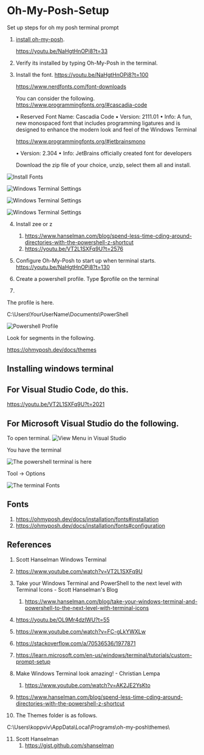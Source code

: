 # Oh-My-Posh-Setup

Set up steps for oh my posh terminal prompt

1. [install oh-my-posh](https://ohmyposh.dev/docs/installation/windows).

   https://youtu.be/NaHgtHnOPi8?t=33

2. Verify its installed by typing Oh-My-Posh in the terminal.


3. Install the font.
   https://youtu.be/NaHgtHnOPi8?t=100

   https://www.nerdfonts.com/font-downloads
   
   You can consider the following.
   https://www.programmingfonts.org/#cascadia-code
   
   • Reserved Font Name: Cascadia Code
   • Version: 2111.01
   • Info: A fun, new monospaced font that includes programming ligatures and is designed to enhance the modern look and feel of the Windows Terminal

   https://www.programmingfonts.org/#jetbrainsmono
   
   • Version: 2.304
   • Info: JetBrains officially created font for developers

   Download the zip file of your choice, unzip, select them all and install.

![Install Fonts](49_50_InstallFonts.jpg)

![Windows Terminal Settings](49_55_WtSettings.jpg)

![Windows Terminal Settings](49_60_WtSettingsDefaultProfile.jpg)

![Windows Terminal Settings](49_65_WtSettingsApperiance.jpg)

4. Install zee or z
   1. https://www.hanselman.com/blog/spend-less-time-cding-around-directories-with-the-powershell-z-shortcut
   2. https://youtu.be/VT2L1SXFq9U?t=2576

5. Configure Oh-My-Posh to start up when terminal starts.
https://youtu.be/NaHgtHnOPi8?t=130

1. Create a powershell profile. Type $profile on the terminal

2. 

The profile is here.

C:\Users\YourUserName\Documents\PowerShell

![Powershell Profile](53_50_ProwerShellProfile.jpg)


Look for segments in the following.

https://ohmyposh.dev/docs/themes




## Installing windows terminal

## For Visual Studio Code, do this.

https://youtu.be/VT2L1SXFq9U?t=2021

## For Microsoft Visual Studio do the following.

To open terminal.
![View Menu in Visual Studio](50_50_VisualStudio_View.jpg)

You have the terminal

![The powershell terminal is here](51_50_PowerShell.jpg)

Tool -> Options

![The terminal Fonts](52_50_Tools_Options_Fonts.jpg)

## Fonts
1. https://ohmyposh.dev/docs/installation/fonts#installation
2. https://ohmyposh.dev/docs/installation/fonts#configuration

## References
1. Scott Hanselman Windows Terminal

2. https://www.youtube.com/watch?v=VT2L1SXFq9U

3. Take your Windows Terminal and PowerShell to the next level with Terminal Icons - Scott Hanselman's Blog
   1. https://www.hanselman.com/blog/take-your-windows-terminal-and-powershell-to-the-next-level-with-terminal-icons

4. https://youtu.be/OL9Mr4dzIWU?t=55

5. https://www.youtube.com/watch?v=FC-gLkYWXLw

6. https://stackoverflow.com/a/70536536/1977871

7. https://learn.microsoft.com/en-us/windows/terminal/tutorials/custom-prompt-setup

8. Make Windows Terminal look amazing! - Christian Lempa
   1. https://www.youtube.com/watch?v=AK2JE2YsKto

9. https://www.hanselman.com/blog/spend-less-time-cding-around-directories-with-the-powershell-z-shortcut

10. The Themes folder is as follows.
   
   C:\Users\koppviv\AppData\Local\Programs\oh-my-posh\themes\
   
11. Scott Hanselman 
    1.  https://gist.github.com/shanselman   




